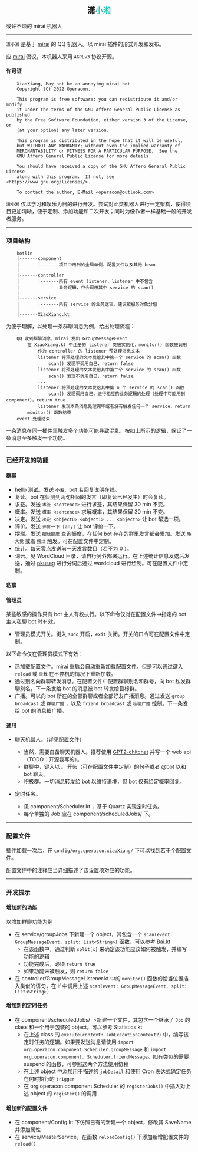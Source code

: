 ## <div style="text-align:center">潇<b style="color:#39c5bb">小湘</b></div>

或许不烦的 mirai 机器人

----

`潇小湘` 是基于 [mirai](https://github.com/mamoe/mirai) 的 QQ 机器人。以 mirai 插件的形式开发和发布。

应 [mirai](https://github.com/mamoe/mirai) 倡议，本机器人采用 `AGPLv3` 协议开源。

#### 许可证

```
    XiaoXiang, May not be an annoying mirai bot
    Copyright (C) 2022 Operacon.

    This program is free software: you can redistribute it and/or modify
    it under the terms of the GNU Affero General Public License as published
    by the Free Software Foundation, either version 3 of the License, or
    (at your option) any later version.

    This program is distributed in the hope that it will be useful,
    but WITHOUT ANY WARRANTY; without even the implied warranty of
    MERCHANTABILITY or FITNESS FOR A PARTICULAR PURPOSE.  See the
    GNU Affero General Public License for more details.

    You should have received a copy of the GNU Affero General Public License
    along with this program.  If not, see <https://www.gnu.org/licenses/>.
    
    To contact the author, E-Mail <operacon@outlook.com>
```

`潇小湘` 仅以学习和娱乐为目的进行开发。尝试对此类机器人进行一定架构，使得项目更加清晰，便于定制、添加功能和二次开发；同时为像作者一样基础一般的开发者服务。

----

### 项目结构

```
    kotlin
    |-------component
    |       |-------项目中用到的全局单例、配置文件以及其他 bean
    |
    |-------controller
    |       |-------所有 event listener，listener 中不包含
    |               业务逻辑，只会调用其中 service 的 scan()
    |
    |-------service
    |       |-------所有 service 的业务逻辑，建议按服务对象分包
    |
    |-------XiaoXiang.kt
```

为便于理解，以处理一条群聊消息为例，给出处理流程：

```
    QQ 收到群聊消息，mirai 发出 GroupMessageEvent
        在 XiaoXiang.kt 中注册的 listener 类被实例化，monitor() 函数被调用
            作为 controller 的 listener 预处理消息文本
            listener 将预处理的文本发给其中第一个 service 的 scan() 函数
                scan() 发现不调用自己，return false
            listener 将预处理的文本发给其中第二个 service 的 scan() 函数
                scan() 发现不调用自己，return false
            ...
            listener 将预处理的文本发给其中第 n 个 service 的 scan() 函数
                scan() 发现调用自己，进行相应的业务逻辑的处理（处理中可能用到 component），return true
            listener 发现本条消息处理完毕或者没有触发任何一个 service，return
        monitor() 函数结束
    event 处理结束    
```

一条消息在同一插件里触发多个功能可能导致混乱，按如上所示的逻辑，保证了一条消息至多触发一个功能。

----

### 已经开发的功能

#### 群聊

- hello 测试。发送 `小湘`，bot 若回复说明在线。
- 复读。bot 在侦测到两句相同的发言（即复读已经发生）时会复读。
- 求签。发送 `求签 <sentence>` 进行求签，其结果保留 30 min 不变。
- 概率。发送 `概率 <sentence>` 求解概率，其结果保留 30 min 不变。
- 决定。发送 `决定 <object0> <object1> ... <objectn>` 让 bot 帮选一项。
- 评价。发送 `评价一下 [any]` 让 bot 评价一下。
- 摆烂。发送 `摆烂额度` 查询额度，在任何 bot 存在的群里发言都会累加。发送 `睡大觉` 或者 `摆烂` 触发。可在配置文件中定制。
- 统计。每天零点发送前一天发言数目（若不为 0 ）。
- 词云。见 WordCloud 目录，请自行另外部署运行。在上述统计信息发送后发送，通过 [pkuseg](https://github.com/lancopku/pkuseg-python) 进行分词后通过 wordcloud
  进行绘制。可在配置文件中定制。

#### 私聊

#### 管理员

某些敏感的操作只有 bot 主人有权执行。以下命令仅对在配置文件中指定的 bot 主人私聊 bot 时有效。

- 管理员模式开关。键入 `sudo` 开启，`exit` 关闭。开关的口令可在配置文件中定制。

以下命令仅在管理员模式下有效：

- 热加载配置文件。mirai 重启会自动重新加载配置文件，但是可以通过键入 `reload` 或 `重载` 在不停机的情况下重新加载。
- 通过别名向群聊转发消息。在配置文件中配置群聊别名和群号，向 bot 私发群聊别名，下一条发给 bot 的消息被 bot 转发给目标群。
- 广播。可以向 bot 所在的全部群聊或者全部好友广播消息。通过发送 `group broadcast` 或 `群聊广播` ，以及 `friend broadcast` 或 `私聊广播` 控制。下一条发给 bot 的消息被广播。

#### 通用

- 聊天机器人。（详见配置文件）
    - 当然，需要自备聊天机器人。推荐使用 [GPT2-chitchat](https://github.com/yangjianxin1/GPT2-chitchat) 并写一个 web api （TODO：开源我写的）。
    - 群聊中，键入以 `。` 开头（可在配置文件中定制）的句子或者 @bot 以和 bot 聊天。
    - 积极群。一切消息转发给 bot 以维持语境，但 bot 仅有给定概率回复。

- 定时任务。
    - 见 component/Scheduler.kt ，基于 Quartz 实现定时任务。
    - 每个单独的 Job 应在 component/scheduledJobs/ 下。

----

### 配置文件

插件加载一次后，在 `config/org.operacon.xiaoXiang/` 下可以找到若干个配置文件。

配置文件中的注释应当详细描述了该设置项对应的功能。

----

### 开发提示

#### 增加新的功能

以增加群聊功能为例

- 在 service/groupJobs 下新建一个 object，其包含一个 `scan(event: GroupMessageEvent, split: List<String>)` 函数，可以参考 Bai.kt
    - 在该函数中，通过判断 `split[x]` 来确定该功能应该如何被触发，并编写功能的逻辑
    - 功能完成后，必须 `return true`
    - 如果功能未被触发，则 `return false`
- 在 controller/GroupMessageListener.kt 中的 `monitor()` 函数的恰当位置插入类似的语句，在 if
  中调用上述 `scan(event: GroupMessageEvent, split: List<String>)`

#### 增加新的定时任务

- 在 component/scheduledJobs/ 下新建一个文件，其包含一个继承了 `Job` 的 class 和一个用于包装的 object。可以参考 Statistics.kt
    - 在上述 class 的 `execute(context: JobExecutionContext?)`
      中，编写该定时任务的逻辑。如果要发送消息请使用 `import org.operacon.component.Scheduler.groupMessage`
      和 `import org.operacon.component. Scheduler.friendMessage`。如有类似的需要 suspend 的函数，可参照这两个方法使用协程
    - 在上述 object 中添加用于描述的 `jobDetail` 和使用 Cron 表达式确定任务在何时执行的 `trigger`
    - 在 org.operacon.component.Scheduler 的 `registerJobs()` 中插入对上述 object 的 `register()` 的调用

#### 增加新的配置文件

- 在 component/Config.kt 下仿照已有的新建一个 object，修改其 SaveName 并添加属性
- 在 service/MasterService，在函数 `reloadConfig()` 下添加新增配置文件的 `reload()`